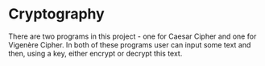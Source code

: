 # Cryptography
There are two programs in this project - one for Caesar Cipher and one for Vigenère Cipher.
In both of these programs user can input some text and then, using a key, either encrypt or decrypt this text.

